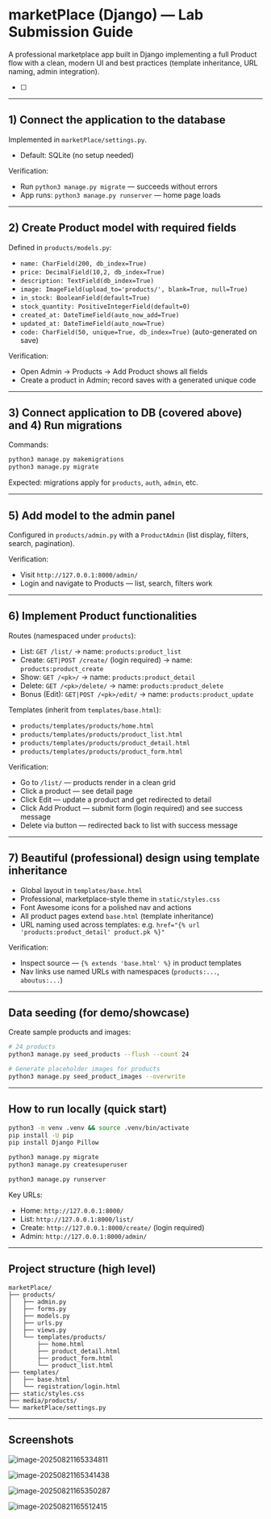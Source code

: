 # marketPlace (Django) — Lab Submission Guide

A professional marketplace app built in Django implementing a full Product flow with a clean, modern UI and best practices (template inheritance, URL naming, admin integration).

- [ ] 

---

## 1) Connect the application to the database

Implemented in `marketPlace/settings.py`.
- Default: SQLite (no setup needed)

Verification:
- Run `python3 manage.py migrate` — succeeds without errors
- App runs: `python3 manage.py runserver` — home page loads

---

## 2) Create Product model with required fields

Defined in `products/models.py`:
- `name: CharField(200, db_index=True)`
- `price: DecimalField(10,2, db_index=True)`
- `description: TextField(db_index=True)`
- `image: ImageField(upload_to='products/', blank=True, null=True)`
- `in_stock: BooleanField(default=True)`
- `stock_quantity: PositiveIntegerField(default=0)`
- `created_at: DateTimeField(auto_now_add=True)`
- `updated_at: DateTimeField(auto_now=True)`
- `code: CharField(50, unique=True, db_index=True)` (auto-generated on save)

Verification:
- Open Admin → Products → Add Product shows all fields
- Create a product in Admin; record saves with a generated unique code

---

## 3) Connect application to DB (covered above) and 4) Run migrations

Commands:
```bash
python3 manage.py makemigrations
python3 manage.py migrate
```
Expected: migrations apply for `products`, `auth`, `admin`, etc.

---

## 5) Add model to the admin panel

Configured in `products/admin.py` with a `ProductAdmin` (list display, filters, search, pagination).

Verification:
- Visit `http://127.0.0.1:8000/admin/`	
- Login and navigate to Products — list, search, filters work

---

## 6) Implement Product functionalities

Routes (namespaced under `products`):
- List: `GET /list/` → name: `products:product_list`
- Create: `GET|POST /create/` (login required) → name: `products:product_create`
- Show: `GET /<pk>/` → name: `products:product_detail`
- Delete: `GET /<pk>/delete/` → name: `products:product_delete`
- Bonus (Edit): `GET|POST /<pk>/edit/` → name: `products:product_update`

Templates (inherit from `templates/base.html`):
- `products/templates/products/home.html`
- `products/templates/products/product_list.html`
- `products/templates/products/product_detail.html`
- `products/templates/products/product_form.html`

Verification:
- Go to `/list/` — products render in a clean grid
- Click a product — see detail page
- Click Edit — update a product and get redirected to detail
- Click Add Product — submit form (login required) and see success message
- Delete via button — redirected back to list with success message

---

## 7) Beautiful (professional) design using template inheritance

- Global layout in `templates/base.html`
- Professional, marketplace-style theme in `static/styles.css`
- Font Awesome icons for a polished nav and actions
- All product pages extend `base.html` (template inheritance)
- URL naming used across templates: e.g. `href="{% url 'products:product_detail' product.pk %}"`

Verification:
- Inspect source — `{% extends 'base.html' %}` in product templates
- Nav links use named URLs with namespaces (`products:...`, `aboutus:...`)

---

## Data seeding (for demo/showcase)

Create sample products and images:
```bash
# 24 products
python3 manage.py seed_products --flush --count 24

# Generate placeholder images for products
python3 manage.py seed_product_images --overwrite
```

---

## How to run locally (quick start)

```bash
python3 -m venv .venv && source .venv/bin/activate
pip install -U pip
pip install Django Pillow

python3 manage.py migrate
python3 manage.py createsuperuser

python3 manage.py runserver
```

Key URLs:
- Home: `http://127.0.0.1:8000/`
- List: `http://127.0.0.1:8000/list/`
- Create: `http://127.0.0.1:8000/create/` (login required)
- Admin: `http://127.0.0.1:8000/admin/`

---

## Project structure (high level)

```
marketPlace/
├── products/
│   ├── admin.py
│   ├── forms.py
│   ├── models.py
│   ├── urls.py
│   ├── views.py
│   └── templates/products/
│       ├── home.html
│       ├── product_detail.html
│       ├── product_form.html
│       └── product_list.html
├── templates/
│   ├── base.html
│   └── registration/login.html
├── static/styles.css
├── media/products/
└── marketPlace/settings.py
```

---

## Screenshots

![image-20250821165334811](/home/sayed/marketPlace/image-20250821165334811.png)

![image-20250821165341438](/home/sayed/marketPlace/image-20250821165341438.png)

![image-20250821165350287](/home/sayed/marketPlace/image-20250821165350287.png)

![image-20250821165512415](/home/sayed/marketPlace/image-20250821165512415.png)
